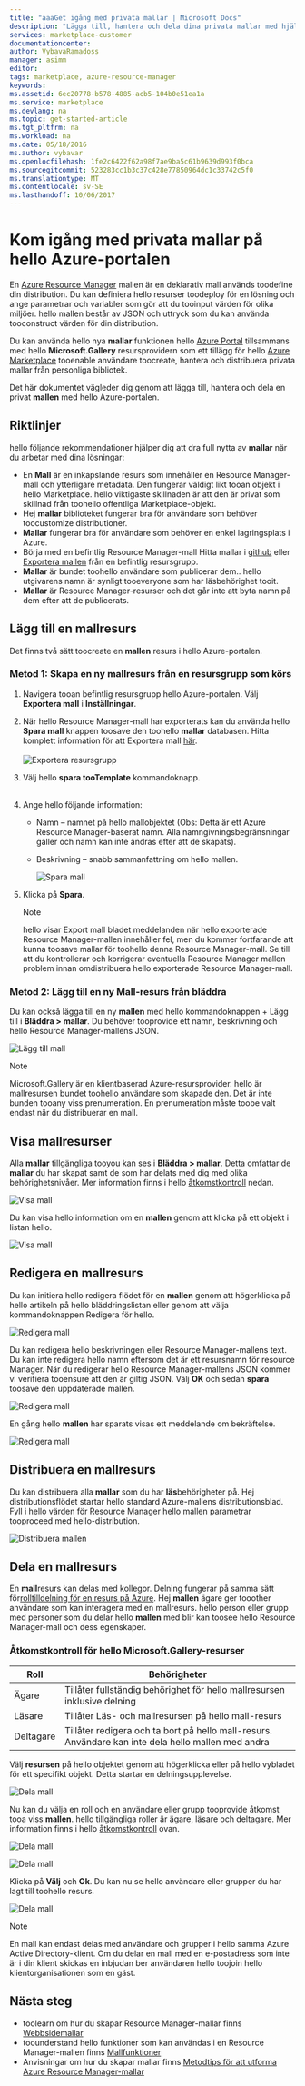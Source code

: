 ```yaml
---
title: "aaaGet igång med privata mallar | Microsoft Docs"
description: "Lägga till, hantera och dela dina privata mallar med hjälp av hello Azure-portalen, hello Azure CLI eller PowerShell."
services: marketplace-customer
documentationcenter: 
author: VybavaRamadoss
manager: asimm
editor: 
tags: marketplace, azure-resource-manager
keywords: 
ms.assetid: 6ec20778-b578-4885-acb5-104b0e51ea1a
ms.service: marketplace
ms.devlang: na
ms.topic: get-started-article
ms.tgt_pltfrm: na
ms.workload: na
ms.date: 05/18/2016
ms.author: vybavar
ms.openlocfilehash: 1fe2c6422f62a98f7ae9ba5c61b9639d993f0bca
ms.sourcegitcommit: 523283cc1b3c37c428e77850964dc1c33742c5f0
ms.translationtype: MT
ms.contentlocale: sv-SE
ms.lasthandoff: 10/06/2017
---
```

# <a name="get-started-with-private-templates-on-hello-azure-portal"></a>Kom igång med privata mallar på hello Azure-portalen
En [Azure Resource Manager](../azure-resource-manager/resource-group-authoring-templates.md) mallen är en deklarativ mall används toodefine din distribution. Du kan definiera hello resurser toodeploy för en lösning och ange parametrar och variabler som gör att du tooinput värden för olika miljöer. hello mallen består av JSON och uttryck som du kan använda tooconstruct värden för din distribution.

Du kan använda hello nya **mallar** funktionen hello [Azure Portal](https://portal.azure.com) tillsammans med hello **Microsoft.Gallery** resursprovidern som ett tillägg för hello [ Azure Marketplace](https://azure.microsoft.com/marketplace/) tooenable användare toocreate, hantera och distribuera privata mallar från personliga bibliotek.

Det här dokumentet vägleder dig genom att lägga till, hantera och dela en privat **mallen** med hello Azure-portalen.

## <a name="guidance"></a>Riktlinjer
hello följande rekommendationer hjälper dig att dra full nytta av **mallar** när du arbetar med dina lösningar:

* En **Mall** är en inkapslande resurs som innehåller en Resource Manager-mall och ytterligare metadata. Den fungerar väldigt likt tooan objekt i hello Marketplace. hello viktigaste skillnaden är att den är privat som skillnad från toohello offentliga Marketplace-objekt.
* Hej **mallar** biblioteket fungerar bra för användare som behöver toocustomize distributioner.
* **Mallar** fungerar bra för användare som behöver en enkel lagringsplats i Azure.
* Börja med en befintlig Resource Manager-mall Hitta mallar i [github](https://github.com/Azure/azure-quickstart-templates) eller [Exportera mallen](../azure-resource-manager/resource-manager-export-template.md) från en befintlig resursgrupp.
* **Mallar** är bundet toohello användare som publicerar dem.. hello utgivarens namn är synligt tooeveryone som har läsbehörighet tooit.
* **Mallar** är Resource Manager-resurser och det går inte att byta namn på dem efter att de publicerats.

## <a name="add-a-template-resource"></a>Lägg till en mallresurs
Det finns två sätt toocreate en **mallen** resurs i hello Azure-portalen.

### <a name="method-1--create-a-new-template-resource-from-a-running-resource-group"></a>Metod 1: Skapa en ny mallresurs från en resursgrupp som körs
1. Navigera tooan befintlig resursgrupp hello Azure-portalen. Välj **Exportera mall** i **Inställningar**.
2. När hello Resource Manager-mall har exporterats kan du använda hello **Spara mall** knappen toosave den toohello **mallar** databasen. Hitta komplett information för att Exportera mall [här](../azure-resource-manager/resource-manager-export-template.md).
   <br /><br />
   ![Exportera resursgrupp](media/rg-export-portal1.PNG)  <br />
3. Välj hello **spara tooTemplate** kommandoknapp.
   <br /><br />
4. Ange hello följande information:
   
   * Namn – namnet på hello mallobjektet (Obs: Detta är ett Azure Resource Manager-baserat namn. Alla namngivningsbegränsningar gäller och namn kan inte ändras efter att de skapats).
   * Beskrivning – snabb sammanfattning om hello mallen.
     
     ![Spara mall](media/save-template-portal1.PNG)  <br />
5. Klicka på **Spara**.
   
   > [!NOTE]
   > hello visar Export mall bladet meddelanden när hello exporterade Resource Manager-mallen innehåller fel, men du kommer fortfarande att kunna toosave mallar för toohello denna Resource Manager-mall. Se till att du kontrollerar och korrigerar eventuella Resource Manager mallen problem innan omdistribuera hello exporterade Resource Manager-mall.
   > 
   > 

### <a name="method-2--add-a-new-template-resource-from-browse"></a>Metod 2: Lägg till en ny Mall-resurs från bläddra
Du kan också lägga till en ny **mallen** med hello kommandoknappen + Lägg till i **Bläddra > mallar**. Du behöver tooprovide ett namn, beskrivning och hello Resource Manager-mallens JSON.

![Lägg till mall](media/add-template-portal1.PNG)  <br />

> [!NOTE]
> Microsoft.Gallery är en klientbaserad Azure-resursprovider. hello är mallresursen bundet toohello användare som skapade den. Det är inte bunden tooany viss prenumeration. En prenumeration måste toobe valt endast när du distribuerar en mall.
> 
> 

## <a name="view-template-resources"></a>Visa mallresurser
Alla **mallar** tillgängliga tooyou kan ses i **Bläddra > mallar**. Detta omfattar de **mallar** du har skapat samt de som har delats med dig med olika behörighetsnivåer. Mer information finns i hello [åtkomstkontroll](#access-control-for-a-tenant-resource-provider) nedan.

![Visa mall](media/view-template-portal1.PNG)  <br />

Du kan visa hello information om en **mallen** genom att klicka på ett objekt i listan hello.

![Visa mall](media/view-template-portal2c.png)  <br />

## <a name="edit-a-template-resource"></a>Redigera en mallresurs
Du kan initiera hello redigera flödet för en **mallen** genom att högerklicka på hello artikeln på hello bläddringslistan eller genom att välja kommandoknappen Redigera för hello.

![Redigera mall](media/edit-template-portal1a.PNG)  <br />

Du kan redigera hello beskrivningen eller Resource Manager-mallens text. Du kan inte redigera hello namn eftersom det är ett resursnamn för resource Manager. När du redigerar hello Resource Manager-mallens JSON kommer vi verifiera tooensure att den är giltig JSON. Välj **OK** och sedan **spara** toosave den uppdaterade mallen.

![Redigera mall](media/edit-template-portal2a.PNG)  <br />

En gång hello **mallen** har sparats visas ett meddelande om bekräftelse.

![Redigera mall](media/edit-template-portal3b.png)  <br />

## <a name="deploy-a-template-resource"></a>Distribuera en mallresurs
Du kan distribuera alla **mallar** som du har **läs**behörigheter på. Hej distributionsflödet startar hello standard Azure-mallens distributionsblad. Fyll i hello värden för Resource Manager hello mallen parametrar tooproceed med hello-distribution.

![Distribuera mallen](media/deploy-template-portal1b.png)  <br />

## <a name="share-a-template-resource"></a>Dela en mallresurs
En **mall**resurs kan delas med kollegor. Delning fungerar på samma sätt för[rolltilldelning för en resurs på Azure](../active-directory/role-based-access-control-configure.md). Hej **mallen** ägare ger tooother användare som kan interagera med en mallresurs. hello person eller grupp med personer som du delar hello **mallen** med blir kan toosee hello Resource Manager-mall och dess egenskaper.

### <a name="access-control-for-hello-microsoftgallery-resources"></a>Åtkomstkontroll för hello Microsoft.Gallery-resurser
| Roll | Behörigheter |
| --- | --- |
| Ägare |Tillåter fullständig behörighet för hello mallresursen inklusive delning |
| Läsare |Tillåter Läs- och mallresursen på hello mall-resurs |
| Deltagare |Tillåter redigera och ta bort på hello mall-resurs. Användare kan inte dela hello mallen med andra |

Välj **resursen** på hello objektet genom att högerklicka eller på hello vybladet för ett specifikt objekt. Detta startar en delningsupplevelse.

![Dela mall](media/share-template-portal1a.png)  <br />

 Nu kan du välja en roll och en användare eller grupp tooprovide åtkomst tooa viss **mallen**. hello tillgängliga roller är ägare, läsare och deltagare. Mer information finns i hello [åtkomstkontroll](#access-control-for-a-tenant-resource-provider) ovan.

![Dela mall](media/share-template-portal2b.png)  <br />

![Dela mall](media/share-template-portal3b.png)  <br />

Klicka på **Välj** och **Ok**. Du kan nu se hello användare eller grupper du har lagt till toohello resurs.

![Dela mall](media/share-template-portal4b.png)  <br />

> [!NOTE]
> En mall kan endast delas med användare och grupper i hello samma Azure Active Directory-klient. Om du delar en mall med en e-postadress som inte är i din klient skickas en inbjudan ber användaren hello toojoin hello klientorganisationen som en gäst.
> 
> 

## <a name="next-steps"></a>Nästa steg
* toolearn om hur du skapar Resource Manager-mallar finns [Webbsidemallar](../azure-resource-manager/resource-group-authoring-templates.md)
* toounderstand hello funktioner som kan användas i en Resource Manager-mallen finns [Mallfunktioner](../azure-resource-manager/resource-group-template-functions.md)
* Anvisningar om hur du skapar mallar finns [Metodtips för att utforma Azure Resource Manager-mallar](../azure-resource-manager/best-practices-resource-manager-design-templates.md)

